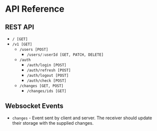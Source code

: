 # API Reference

## REST API
- `/ [GET]`
- `/v1 [GET]`
  - `/users [POST]`
    - `/users/:userId [GET, PATCH, DELETE]`
  - `/auth`
    - `/auth/login [POST]`
    - `/auth/refresh [POST]`
    - `/auth/logout [POST]`
    - `/auth/check [POST]`
  - `/changes [GET, POST]`
    - `/changes/ids [GET]`

## Websocket Events
- `changes` - Event sent by client and server. The receiver should update their storage with the supplied changes.

